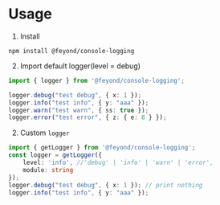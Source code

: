 
# Usage

1. Install
```npm
npm install @feyond/console-logging
```

2. Import default logger(level = debug)
```ts
import { logger } from '@feyond/console-logging';

logger.debug("test debug", { x: 1 });
logger.info("test info", { y: "aaa" });
logger.warn("test warn", { ss: true });
logger.error("test error", { z: { e: 8 } });
```

2. Custom `logger`
```ts
import { getLogger } from '@feyond/console-logging';
const logger = getLogger({
    level: 'info', //'debug' | 'info' | 'warn' | 'error',
    module: string
});
logger.debug("test debug", { x: 1 }); // print nothing
logger.info("test info", { y: "aaa" });
```
